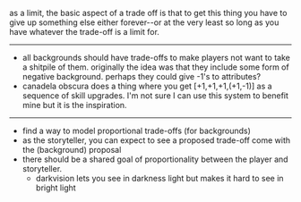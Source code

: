 as a limit, the basic aspect of a trade off is that to get this thing you have to give up something else either forever--or at the very least so long as you have whatever the trade-off is a limit for.

---

- all backgrounds should have trade-offs to make players not want to take a shitpile of them. originally the idea was that they include some form of negative background. perhaps they could give -1's to attributes?
- canadela obscura does a thing where you get [+1,+1,+1,(+1,-1)] as a sequence of skill upgrades. I'm not sure I can use this system to benefit mine but it is the inspiration.

---

- find a way to model proportional trade-offs (for backgrounds)
- as the storyteller, you can expect to see a proposed trade-off come with the (background) proposal
- there should be a shared goal of proportionality between the player and storyteller.
	- darkvision lets you see in darkness light but makes it hard to see in bright light